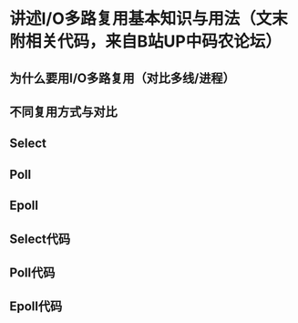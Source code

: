 # 讲述I/O多路复用基本知识与用法（文末附相关代码，来自B站UP中码农论坛）

## 为什么要用I/O多路复用（对比多线/进程）

## 不同复用方式与对比

## Select

## Poll

## Epoll

## Select代码

## Poll代码

## Epoll代码
